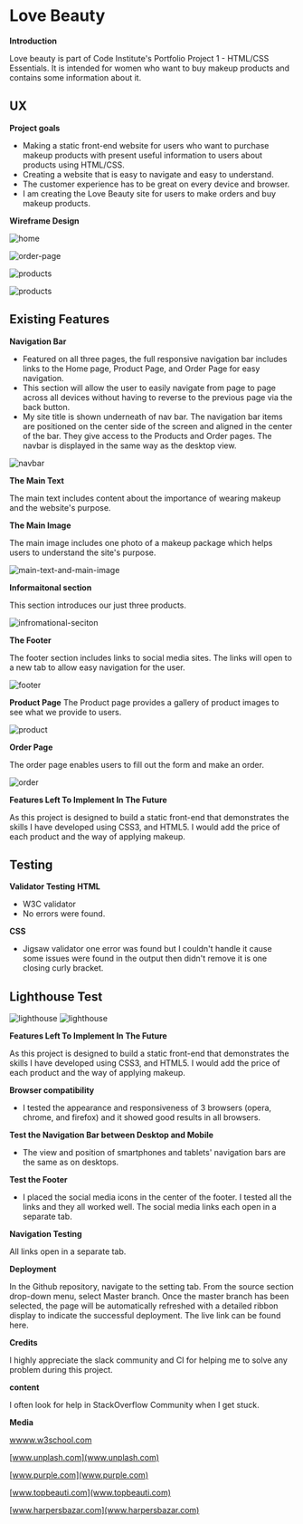 # Love Beauty
**Introduction**

Love beauty is part of Code Institute's Portfolio Project 1 - HTML/CSS Essentials.
It is intended for women who want to buy makeup products and contains some information about it.

## UX
**Project goals**
- Making a static front-end website for users who want to purchase makeup products with present          useful information to users about products using HTML/CSS.
- Creating a website that is easy to navigate and easy to understand.
- The customer experience has to be great on every device and browser.
- I am creating the Love Beauty site for users to make orders and buy makeup products.


**Wireframe Design**

![home](assets/Images/Home-desktop-wf.PNG)

![order-page](assets/Images/order-page1.PNG)

![products](assets/Images/products-desktop-view.PNG)

![products](assets/Images/products-mobile-view.PNG)

## Existing Features
**Navigation Bar**

- Featured on all three pages, the full responsive navigation bar includes links to the Home page, Product Page, and Order Page for easy navigation.
- This section will allow the user to easily navigate from page to page across all devices without having to reverse to the previous page via the back button.
- My site title is shown underneath of nav bar. The navigation bar items are positioned on the center side of the screen and aligned in the center of the bar.
They give access to the Products and Order pages. The navbar is displayed in the same way as the desktop view.


![navbar](assets/Images/navigation.jpg)


**The Main Text**

The main text includes content about the importance of wearing makeup and the website's purpose.

**The Main Image**

The main image includes one photo of a makeup package which helps users to understand the site's purpose.

![main-text-and-main-image](assets/Images/main-img&main-content.PNG)


**Informaitonal section**

This section introduces our just three products.

![infromational-seciton](assets/Images/main-content2.PNG)

**The Footer**

The footer section includes links to social media sites. The links will open to a new tab to allow easy navigation for the user.

![footer](assets/Images/footer.PNG)

**Product Page**
The Product page provides a gallery of product images to see what we provide to users.

![product](assets/Images/product-page.PNG)

**Order Page**

The order page enables users to fill out the form and make an order.

![order](assets/Images/order-page.PNG)

**Features Left To Implement In The Future**

As this project is designed to build a static front-end that demonstrates the skills I have developed using CSS3, and HTML5. I would add the price of each product and the way of applying makeup.

## Testing
**Validator Testing**
 **HTML**
 
- W3C validator
- No errors were found.

**CSS**

- Jigsaw validator
one error was found but I couldn't handle it cause some issues were found in the output then didn't remove it is one closing curly bracket.

## Lighthouse Test
![lighthouse](assets/Images/lighthouse1.PNG)
![lighthouse](assets/Images/lighthouse2.PNG)

**Features Left To Implement In The Future**

As this project is designed to build a static front-end that demonstrates the skills I have developed using CSS3, and HTML5. I would add the price of each product and the way of applying makeup.

**Browser compatibility**

- I tested the appearance and responsiveness of 3 browsers (opera, chrome, and firefox) and it showed good results in all browsers.

**Test the Navigation Bar between Desktop and Mobile**

- The view and position of smartphones and tablets' navigation bars are the same as on desktops.

**Test the Footer**

- I placed the social media icons in the center of the footer. I tested all the links and they all worked well. The social media links each open in a separate tab.

**Navigation Testing** 

All links open in a separate tab.

**Deployment**

In the Github repository, navigate to the setting tab.
From the source section drop-down menu, select Master branch.
Once the master branch has been selected, the page will be automatically refreshed with a detailed ribbon display to indicate the successful deployment.
The live link can be found here.

**Credits**

I highly appreciate the slack community and CI for helping me to solve any problem during this project.

**content**

I often look for help in StackOverflow Community when I get stuck.

**Media**

[wwww.w3school.com](www.w3school.com)

[www.unplash.com](www.unplash.com)

[www.purple.com](www.purple.com)

[www.topbeauti.com](www.topbeauti.com)

[www.harpersbazar.com](www.harpersbazar.com)
